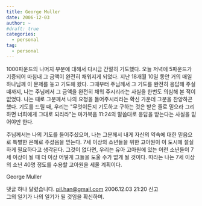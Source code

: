 ```yaml
---
title: George Muller
date: 2006-12-03
author: ~
#draft: true
categories:
  - personal
tag:
  - personal
---
```




1000파운드의 나머지 부분에 대해서 다시금 간절히 기도했다. 오늘 저녁에 5파운드가 기증되어 마침내 그 금액이 완전히 채워지게 되었다. 지난 18개월 10일 동안 거의 매일 하나님께 이 문제를 놓고 기도해 왔다. 그때부터 주님께서 그 기도를 완전히 응답해 주실 때까지, 나는 주님께서 그 금액을 완전히 채워 주시리라는 사실을 한번도 의심해 본 적이 없었다.  나는 때로 그분께서 나의 요청을 들어주시리라는 확신 가운데 그분을 찬양하곤 했다. 기도를 드릴 때, 우리는 "무엇이든지 기도하고 구하는 것은 받은 줄로 믿으라 그리하면 너희에게 그대로 되리라"는 마가복음 11:24의 말씀대로 응답을 받는다는 사실을 믿어야만 한다.

주님께서는 나의 기도를 들어주셨으며, 나는 그분께서 내게 자신의 약속에 대한 믿음으로 특별한 은혜로 주셨음을 믿는다. 7세 이상의 소년들을 위한 고아원이 이 도시에 절실하게 필요하다고 생각된다. 그것이 없다면, 우리는 유아 고아원에 있는 어린 소년들이 7세 이상이 될 때 더 이상 어떻게 그들을 도울 수가 없게 될 것이다. 따라는 나는 7세 이상의 소년 40명 정도를 수용할 고아원을 세울 계획이다.

George Muller




 댓글 하나 달렸습니다.
pil.han@gmail.com 2006.12.03 21:20 신고   
그의 일기가 나의 일기가 될 것임을 확신하며.




